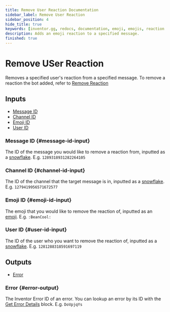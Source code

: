```yaml
---
title: Remove User Reaction Documentation
sidebar_label: Remove User Reaction
sidebar_position: 4
hide_title: true
keywords: [inventor.gg, redocs, documentation, emoji, emojis, reaction user remove, remove user reaction, react, reactions]
description: Adds an emoji reaction to a specified message.
finished: true
---
```

# Remove USer Reaction
Removes a specified user's reaction from a specified message. To remove a reaction the bot added, refer to [Remove Reaction](/inventor-reference/blocks/reactions/remove-reaction)

## Inputs

- [Message ID](#message-id-input)
- [Channel ID](#channel-id-input)
- [Emoji ID](#emoji-id-input)
- [User ID](#user-id-input)

### Message ID {#message-id-input}
The ID of the message you would like to remove a reaction from, inputted as a [snowflake](/inventor-reference/types/string/snowflake). E.g. `1289318931282264105`
### Channel ID {#channel-id-input}
The ID of the channel that the target message is in, inputted as a [snowflake](/inventor-reference/types/string/snowflake). E.g. `1279419956571672577`
### Emoji ID {#emoji-id-input}
The emoji that you would like to remove the reaction of, inputted as an [emoji](/inventor-reference/types/string/emoji). E.g. `:BeanCool:`
### User ID {#user-id-input}
The ID of the user who you want to remove the reaction of, inputted as a [snowflake](/inventor-reference/types/string/snowflake). E.g. `1281288318591697119`

## Outputs

- [Error](#error-output)

### Error {#error-output}
The Inventor Error ID of an error. You can lookup an error by its ID with the [Get Error Details](/inventor-reference/blocks/utilities/get-error-details) block. E.g. `DoVpjqYs`